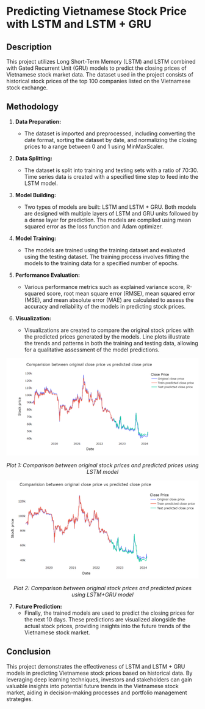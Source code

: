 # Predicting Vietnamese Stock Price with LSTM and LSTM + GRU

## Description

This project utilizes Long Short-Term Memory (LSTM) and LSTM combined with Gated Recurrent Unit (GRU) models to predict the closing prices of Vietnamese stock market data. The dataset used in the project consists of historical stock prices of the top 100 companies listed on the Vietnamese stock exchange.

## Methodology

1. **Data Preparation:**
   - The dataset is imported and preprocessed, including converting the date format, sorting the dataset by date, and normalizing the closing prices to a range between 0 and 1 using MinMaxScaler.

2. **Data Splitting:**
   - The dataset is split into training and testing sets with a ratio of 70:30. Time series data is created with a specified time step to feed into the LSTM model.

3. **Model Building:**
   - Two types of models are built: LSTM and LSTM + GRU. Both models are designed with multiple layers of LSTM and GRU units followed by a dense layer for prediction. The models are compiled using mean squared error as the loss function and Adam optimizer.

4. **Model Training:**
   - The models are trained using the training dataset and evaluated using the testing dataset. The training process involves fitting the models to the training data for a specified number of epochs.

5. **Performance Evaluation:**
   - Various performance metrics such as explained variance score, R-squared score, root mean square error (RMSE), mean squared error (MSE), and mean absolute error (MAE) are calculated to assess the accuracy and reliability of the models in predicting stock prices.

6. **Visualization:**
   - Visualizations are created to compare the original stock prices with the predicted prices generated by the models. Line plots illustrate the trends and patterns in both the training and testing data, allowing for a qualitative assessment of the model predictions.


![Visualization](LSTM_Visualization.png)
<div align="center">
  <i>Plot 1: Comparison between original stock prices and predicted prices using LSTM model</i>
</div>



![Visualization](LSTMandGRU_Visualization.png)
<div align="center">
  <i>Plot 2: Comparison between original stock prices and predicted prices using LSTM+GRU model</i>
</div>


7. **Future Prediction:**
   - Finally, the trained models are used to predict the closing prices for the next 10 days. These predictions are visualized alongside the actual stock prices, providing insights into the future trends of the Vietnamese stock market.

## Conclusion

This project demonstrates the effectiveness of LSTM and LSTM + GRU models in predicting Vietnamese stock prices based on historical data. By leveraging deep learning techniques, investors and stakeholders can gain valuable insights into potential future trends in the Vietnamese stock market, aiding in decision-making processes and portfolio management strategies.

